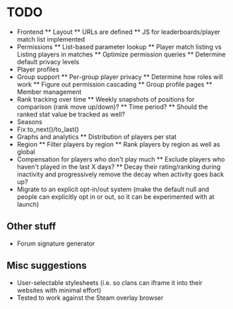# TODO

* Frontend
** Layout
** URLs are defined
** JS for leaderboards/player match list implemented
* Permissions
** List-based parameter lookup
** Player match listing vs Listing players in matches
** Optimize permission queries
** Determine default privacy levels
* Player profiles
* Group support
** Per-group player privacy
** Determine how roles will work
** Figure out permission cascading
** Group profile pages
** Member management
* Rank tracking over time
** Weekly snapshots of positions for comparison (rank move up/down)?
** Time period?
** Should the ranked stat value be tracked as well?
* Seasons
* Fix to\_next()/to\_last()
* Graphs and analytics
** Distribution of players per stat
* Region
** Filter players by region
** Rank players by region as well as global
* Compensation for players who don't play much
** Exclude players who haven't played in the last X days?
** Decay their rating/ranking during inactivity and progressively remove the decay when activity goes back up?
* Migrate to an explicit opt-in/out system (make the default null and people can explicitly opt in or out, so it can be experimented with at launch)

## Other stuff

* Forum signature generator

## Misc suggestions

* User-selectable stylesheets (i.e. so clans can iframe it into their websites with minimal effort)
* Tested to work against the Steam overlay browser
